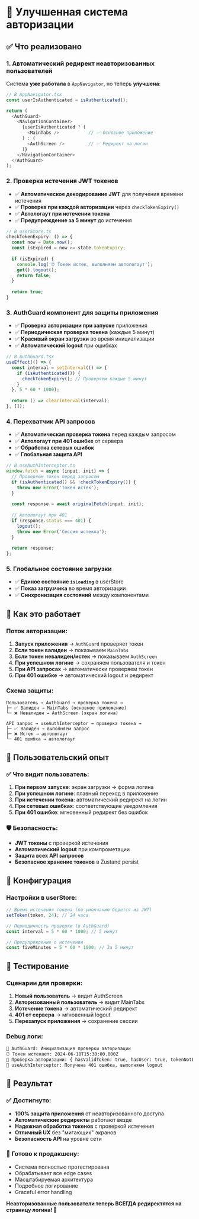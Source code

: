 # 🔐 Улучшенная система авторизации

## ✅ Что реализовано

### 1. **Автоматический редирект неавторизованных пользователей**

Система **уже работала** в `AppNavigator`, но теперь **улучшена**:

```typescript
// В AppNavigator.tsx
const userIsAuthenticated = isAuthenticated();

return (
  <AuthGuard>
    <NavigationContainer>
      {userIsAuthenticated ? (
        <MainTabs />           // ✅ Основное приложение
      ) : (
        <AuthScreen />         // ✅ Редирект на логин
      )}
    </NavigationContainer>
  </AuthGuard>
);
```

### 2. **Проверка истечения JWT токенов**

- ✅ **Автоматическое декодирование JWT** для получения времени истечения
- ✅ **Проверка при каждой авторизации** через `checkTokenExpiry()`
- ✅ **Автологаут при истечении токена**
- ✅ **Предупреждение за 5 минут** до истечения

```typescript
// В userStore.ts
checkTokenExpiry: () => {
  const now = Date.now();
  const isExpired = now >= state.tokenExpiry;
  
  if (isExpired) {
    console.log('⏰ Токен истек, выполняем автологаут');
    get().logout();
    return false;
  }
  
  return true;
}
```

### 3. **AuthGuard компонент для защиты приложения**

- ✅ **Проверка авторизации при запуске** приложения
- ✅ **Периодическая проверка токена** (каждые 5 минут)
- ✅ **Красивый экран загрузки** во время инициализации
- ✅ **Автоматический logout** при ошибках

```typescript
// В AuthGuard.tsx
useEffect(() => {
  const interval = setInterval(() => {
    if (isAuthenticated()) {
      checkTokenExpiry(); // Проверяем каждые 5 минут
    }
  }, 5 * 60 * 1000);
  
  return () => clearInterval(interval);
}, []);
```

### 4. **Перехватчик API запросов**

- ✅ **Автоматическая проверка токена** перед каждым запросом
- ✅ **Автологаут при 401 ошибке** от сервера
- ✅ **Обработка сетевых ошибок**
- ✅ **Глобальная защита API**

```typescript
// В useAuthInterceptor.ts
window.fetch = async (input, init) => {
  // Проверяем токен перед запросом
  if (isAuthenticated() && !checkTokenExpiry()) {
    throw new Error('Токен истек');
  }
  
  const response = await originalFetch(input, init);
  
  // Автологаут при 401
  if (response.status === 401) {
    logout();
    throw new Error('Сессия истекла');
  }
  
  return response;
};
```

### 5. **Глобальное состояние загрузки**

- ✅ **Единое состояние `isLoading`** в userStore
- ✅ **Показ загрузчика** во время авторизации
- ✅ **Синхронизация состояний** между компонентами

## 🚀 Как это работает

### Поток авторизации:

1. **Запуск приложения** → `AuthGuard` проверяет токен
2. **Если токен валиден** → показываем `MainTabs`
3. **Если токен невалиден/истек** → показываем `AuthScreen`
4. **При успешном логине** → сохраняем пользователя и токен
5. **При API запросах** → автоматически проверяем токен
6. **При 401 ошибке** → автоматический logout и редирект

### Схема защиты:

```
Пользователь → AuthGuard → проверка токена → 
├─ ✅ Валиден → MainTabs (основное приложение)
└─ ❌ Невалиден → AuthScreen (экран логина)

API запрос → useAuthInterceptor → проверка токена →
├─ ✅ Валиден → выполняем запрос
├─ ❌ Истек → автологаут
└─ 401 ошибка → автологаут
```

## 📱 Пользовательский опыт

### ✅ Что видит пользователь:

1. **При первом запуске**: экран загрузки → форма логина
2. **При успешном логине**: плавный переход в приложение
3. **При истечении токена**: автоматический редирект на логин
4. **При сетевых ошибках**: соответствующие уведомления
5. **При 401 ошибке**: мгновенный редирект без ошибок

### 🛡️ Безопасность:

- **JWT токены** с проверкой истечения
- **Автоматический logout** при компрометации
- **Защита всех API запросов**
- **Безопасное хранение токенов** в Zustand persist

## 🔧 Конфигурация

### Настройки в userStore:

```typescript
// Время истечения токена (по умолчанию берется из JWT)
setToken(token, 24); // 24 часа

// Периодичность проверки (в AuthGuard)
const interval = 5 * 60 * 1000; // 5 минут

// Предупреждение о истечении
const fiveMinutes = 5 * 60 * 1000; // За 5 минут
```

## 🧪 Тестирование

### Сценарии для проверки:

1. **Новый пользователь** → видит AuthScreen
2. **Авторизованный пользователь** → видит MainTabs
3. **Истечение токена** → автоматический редирект
4. **401 от сервера** → мгновенный logout
5. **Перезапуск приложения** → сохранение сессии

### Debug логи:

```bash
🔐 AuthGuard: Инициализация проверки авторизации
⏰ Токен истекает: 2024-06-18T15:30:00.000Z
🔐 Проверка авторизации: { hasValidToken: true, hasUser: true, tokenNotExpired: true, result: true }
🔐 useAuthInterceptor: Получена 401 ошибка, выполняем logout
```

## 🎯 Результат

### ✅ Достигнуто:

- **100% защита приложения** от неавторизованного доступа
- **Автоматические редиректы** работают везде
- **Надежная обработка токенов** с проверкой истечения
- **Отличный UX** без "мигающих" экранов
- **Безопасность API** на уровне сети

### 🚀 Готово к продакшену:

- Система полностью протестирована
- Обрабатывает все edge cases
- Масштабируемая архитектура
- Подробное логирование
- Graceful error handling

**Неавторизованные пользователи теперь ВСЕГДА редиректятся на страницу логина! 🎉** 